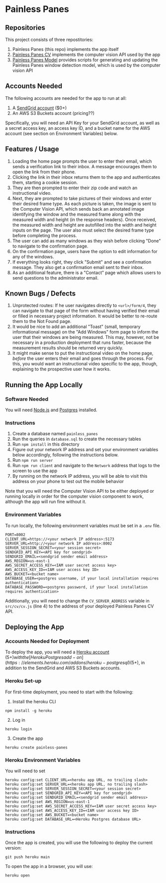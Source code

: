 # Painless Panes

## Repositories

This project consists of three repostitories:

1. Painless Panes (this repo) implements the app itself
2. [Painless Panes CV](https://github.com/avcopan/painless-panes-cv) implements the computer vision API used by the app
3. [Painless Panes Model](https://github.com/avcopan/painless-panes-model) provides scripts for generating and updating the Painless Panes window detection model, which is used by the computer vision API

## Accounts Needed

The following accounts are needed for the app to run at all:

1. A [SendGrid account](https://sendgrid.com/pricing/) ($0+)
2. An AWS S3 Buckets account (pricing??)

Specifically, you will need an API Key for your SendGrid account, as well as a secret access key, an access key ID, and a bucket name for the AWS account (see section on Environment Variables) below.


## Features / Usage

1. Loading the home page prompts the user to enter their email, which sends a
verification link to their inbox. A message encourages them to open the link from their
phone.
2. Clicking the link in their inbox returns them to the app and authenticates them,
starting a cookie session.
3. They are then prompted to enter their zip code and watch an instructional video.
4. Next, they are prompted to take pictures of their windows and enter their desired
frame type. As each picture is taken, the image is sent to the Computer Vision API,
which sends back an annotated image identifying the window and the measured frame along
with the measured width and height (in the response headers). Once received, the
measured width and height are autofilled into the width and height inputs on the page.
The user also must select the desired frame type before completing the process.
5. The user can add as many windows as they wish before clicking "Done" to navigate to
the confirmation page.
6. On the confirmation page, users have the option to edit information for any of the
windows.
7. If everything looks right, they click "Submit" and see a confirmation message. They
also get a confirmation email sent to their inbox.
8. As an additional feature, there is a "Contact" page which allows users to send
questions to the administrator email.

## Known Bugs / Defects

1. Unprotected routes: If he user navigates directly to `<url>/form/4`, they can
navigate to that page of the form without having verified their email or filled in
necessary project information.
It would be better to re-route them to the Not Found page.
2. It would be nice to add an additional "Toast" (small, temporary informational
message) on the "Add Windows" form page to inform the user that their windows are being
measured. This may, however, not be necessary in a production deployment that runs
faster, because the measurement results should be returned very quickly.
3. It might make sense to put the instructional video on the home page, *before* the
user enters their email and goes through the process. For this, you would want an
instructional video specific to the app, though, explaining to the prospective user how
it works.


## Running the App Locally

### Software Needed

You will need [Node.js](https://nodejs.org/en) and [Postgres](https://www.postgresql.org/) installed.

### Instructions

1. Create a database named `painless_panes`
2. Run the queries in `database.sql` to create the necessary tables
3. Run `npm install` in this directory
4. Figure out your network IP address and set your environment variables below accordingly, following the instructions below.
5. Run `npm run server`
6. Run `npm run client` and navigate to the `Network` address that logs to the screen to use the app
7. By running on the network IP address, you will be able to visit this address on your phone to test out the mobile behavior

Note that you will need the Computer Vision API to be either deployed or running locally in order for the computer vision component to work, although the app will run fine without it.

### Environment Variables

To run locally, the following environment variables must be set in a `.env` file.

```
PORT=8002
CLIENT_URL=https://<your network IP address>:5173
SERVER_URL=http://<your network IP address>:8002
SERVER_SESSION_SECRET=<your session secret>
SENDGRID_API_KEY=<API key for sendgrid>
SENDGRID_EMAIL=<sendgrid sender email address>
AWS_REGION=us-east-1
AWS_SECRET_ACCESS_KEY=<IAM user secret access key>
AWS_ACCESS_KEY_ID=<IAM user access key ID>
AWS_BUCKET=<bucket name>
DATABASE_USER=<postgres username, if your local installation requires authentication>
DATABASE_PASSWORD=<postgres password, if your local installation requires authentication>
```

Additionally, you will need to change the `CV_SERVER_ADDRESS` variable in `src/cv/cv.js` (line 4) to the address of your deployed Painless Panes CV API.

## Deploying the App

### Accounts Needed for Deployment

To deploy the app, you will need a [Heroku account](https://www.heroku.com/pricing) ($5+) with the [Heroku Postgres add-on](https://elements.heroku.com/addons/heroku-postgresql) ($5+), in addition to the SendGrid and AWS S3 Buckets accounts.

### Heroku Set-up

For first-time deployment, you need to start with the following:
1. Install the heroku CLI
```
npm install -g heroku
```
2. Log in
```
heroku login
```
3. Create the app
```
heroku create painless-panes
```

### Heroku Environment Variables

You will need to set
```
heroku config:set CLIENT_URL=<heroku app URL, no trailing slash>
heroku config:set SERVER_URL=<heroku app URL, no trailing slash>
heroku config:set SERVER_SESSION_SECRET=<your session secret>
heroku config:set SENDGRID_API_KEY=<API key for sendgrid>
heroku config:set SENDGRID_EMAIL=<sendgrid sender email address>
heroku config:set AWS_REGION=us-east-1
heroku config:set AWS_SECRET_ACCESS_KEY=<IAM user secret access key>
heroku config:set AWS_ACCESS_KEY_ID=<IAM user access key ID>
heroku config:set AWS_BUCKET=<bucket name>
heroku config:set DATABASE_URL=<Heroku Postgres database URL>
```

### Instructions

Once the app is created, you will use the following to deploy the current version:
```
git push heroku main
```
To open the app in a browser, you will use:
```
heroku open
```
